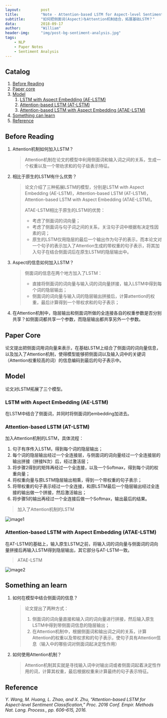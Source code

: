 ```yaml
---
layout:         post
title:          "Note - Attention-based LSTM for Aspect-level Sentiment Classification"
subtitle:       "如何把侧面词(Aspect)与Attention机制结合，拓展基础LSTM？"
data:           2018-09-17
author:         "William"
header-img:     "img/post-bg-sentiment-analysis.jpg"
tags:
    - NLP
    - Paper Notes
    - Sentiment Analysis
---
```




## Catalog

1. [Before Reading](#before-reading)
2. [Paper core](#paper-core)
3. [Model](#model)
   1. [LSTM with Aspect Embedding (AE-LSTM)](#lstm-with-aspect-embedding-(ae-lstm))
   2. [Attention-based LSTM (AT-LSTM)](#attention-based-lstm-(at-lstm))
   3. [Attention-based LSTM with Aspect Embedding (ATAE-LSTM)](#attention-based-lstm-with-aspect-embedding-(atae-lstm))
4. [Something can learn](#something-can-learn)
5. [Reference](#reference)

## Before Reading

1. Attention机制如何加入LSTM？

   > Attention机制在论文的模型中利用侧面词和输入词之间的关系，生成一个权重以及一个带劝求和的句子级表示特征。

2. 相比于原生的LSTM有什么优势？

   > 论文介绍了三种拓展LSTM的模型，分别是LSTM with Aspect Embedding (AE-LSTM)，Attention-based LSTM (AT-LSTM)，Attention-based LSTM with Aspect Embedding (ATAE-LSTM)。
   >
   > ATAE-LSTM相比于原生的LSTM的优势：
   >
   > - 考虑了侧面词的词向量；
   > - 考虑了侧面词与句子词之间的关系，关注句子词中根据有决定性因素的词；
   > - 原生的LSTM仅用隐层的最后一个输出作为句子的表示，而本论文对一个句子的表示加入了Attention生成的带权重的句子表示，将其加入句子在结合侧面词后在原生LSTM的隐层输出中。

3. Aspect的信息如何加入LSTM？

   > 侧面词的信息在两个地方加入了LSTM：
   >
   > - 直接将侧面词的词向量与输入词的词向量拼接，输入LSTM中得到每个词的隐层输出；
   > - 侧面词的词向量与输入词的隐层输出拼接后，计算attention的权重，最后计算得到一个带权求和的句子表示；

4. 在Attention机制中，隐层输出和侧面词所做的全连接各自的权重参数是否分别共享？如侧面词都共享一个参数，而隐层输出都共享另外一个参数。



## Paper Core

论文提出把侧面词用词向量来表示，在基础LSTM上结合了侧面词的词向量信息，以及加入了Attention机制，使得模型能够把侧面词以及输入词中的关键词（Attention权重较高的词）的信息编码到最后的句子表示中。



## Model

论文对LSTM拓展了三个模型。



### LSTM with Aspect Embedding (AE-LSTM)

在LSTM中结合了侧面词，并同时将侧面词的embedding加进去。



### Attention-based LSTM (AT-LSTM)

加入Attention机制的LSTM，具体流程：

1. 句子有序传入LSTM，得到每个词的隐层输出；
2. 每个词的隐层输出经过一个全连接层，与侧面词的词向量经过一个全连接层的输出拼接（拼接N次）后，经过激活层；
3. 将步骤2得到的矩阵再经过一个全连接，以及一个Softmax，得到每个词的权重向量；
4. 将权重向量与原LSTM隐层输出相乘，得到一个带权重的句子表示；
5. 将带权重的句子表示经过一个全连接，和原LSTM最后一个隐层输出经过全连接的输出做一个拼接，然后激活输出；
6. 将步骤5的输出再经过一个全连接后做一个Softmax，输出最后的结果。

> 加入了Attention机制的LSTM

![image1](/img/in-post/ATAE-LSTM/image1.jpg)



### Attention-based LSTM with Aspect Embedding (ATAE-LSTM)

在AT-LSTM的基础上，输入原生LSTM之前，将输入词的词向量与侧面词的词向量拼接后再输入LSTM得到隐层输出，其它部分与AT-LSTM一致。

> ATAE-LSTM

![image2](/img/in-post/ATAE-LSTM/image1.jpg)



## Something an learn

1. 如何在模型中结合侧面词的信息？

   > 论文提出了两种方式：
   >
   > 1. 侧面词的词向量直接和输入词的词向量进行拼接，然后输入原生LSTM中得到带侧面词信息的隐层输出；
   > 2. 在Attention机制中，根据侧面词和输出词之间的关系，计算Attention的权重以及带权求和的句子表示，使句子具有Attention信息（输入中的哪些词对侧面词起决定性作用）

2. 如何使用Attention机制？

   > Attention机制其实就是寻找输入词中对输出词或者侧面词起着决定性作用的词，计算其权重，最后根据权重来计算最终的句子表示特征。



## Reference

*Y. Wang, M. Huang, L. Zhao, and X. Zhu, “Attention-based LSTM for Aspect-level Sentiment Classification,” Proc. 2016 Conf. Empir. Methods Nat. Lang. Process., pp. 606–615, 2016.*